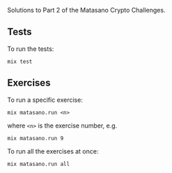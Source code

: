 Solutions to Part 2 of the Matasano Crypto Challenges.

Tests
-----

To run the tests:

    mix test

Exercises
---------

To run a specific exercise:

    mix matasano.run <n>

where `<n>` is the exercise number, e.g.

    mix matasano.run 9

To run all the exercises at once:

    mix matasano.run all
